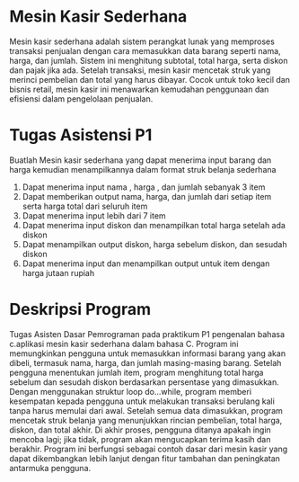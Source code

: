 # Mesin Kasir Sederhana
Mesin kasir sederhana adalah sistem perangkat lunak yang memproses transaksi penjualan dengan cara memasukkan data barang seperti nama, harga, dan jumlah. Sistem ini menghitung subtotal, total harga, serta diskon dan pajak jika ada. Setelah transaksi, mesin kasir mencetak struk yang merinci pembelian dan total yang harus dibayar. Cocok untuk toko kecil dan bisnis retail, mesin kasir ini menawarkan kemudahan penggunaan dan efisiensi dalam pengelolaan penjualan.

# Tugas Asistensi P1
Buatlah Mesin kasir sederhana yang dapat menerima input barang dan harga kemudian menampilkannya dalam format struk belanja sederhana
1. Dapat menerima input nama , harga , dan jumlah  sebanyak 3 item
2. Dapat memberikan output nama, harga, dan jumlah dari setiap item serta harga total dari seluruh item 
3. Dapat menerima input lebih dari 7 item 
4. Dapat menerima input diskon dan menampilkan total harga setelah ada diskon 
5. Dapat menampilkan output diskon, harga sebelum diskon, dan sesudah diskon
6. Dapat menerima input dan menampilkan output untuk item dengan harga jutaan rupiah

# Deskripsi Program
Tugas Asisten Dasar Pemrograman pada praktikum P1 pengenalan bahasa c.aplikasi mesin kasir sederhana dalam bahasa C. Program ini memungkinkan pengguna untuk memasukkan informasi barang yang akan dibeli, termasuk nama, harga, dan jumlah masing-masing barang. Setelah pengguna menentukan jumlah item, program menghitung total harga sebelum dan sesudah diskon berdasarkan persentase yang dimasukkan. Dengan menggunakan struktur loop do...while, program memberi kesempatan kepada pengguna untuk melakukan transaksi berulang kali tanpa harus memulai dari awal. Setelah semua data dimasukkan, program mencetak struk belanja yang menunjukkan rincian pembelian, total harga, diskon, dan total akhir. Di akhir proses, pengguna ditanya apakah ingin mencoba lagi; jika tidak, program akan mengucapkan terima kasih dan berakhir. Program ini berfungsi sebagai contoh dasar dari mesin kasir yang dapat dikembangkan lebih lanjut dengan fitur tambahan dan peningkatan antarmuka pengguna.
